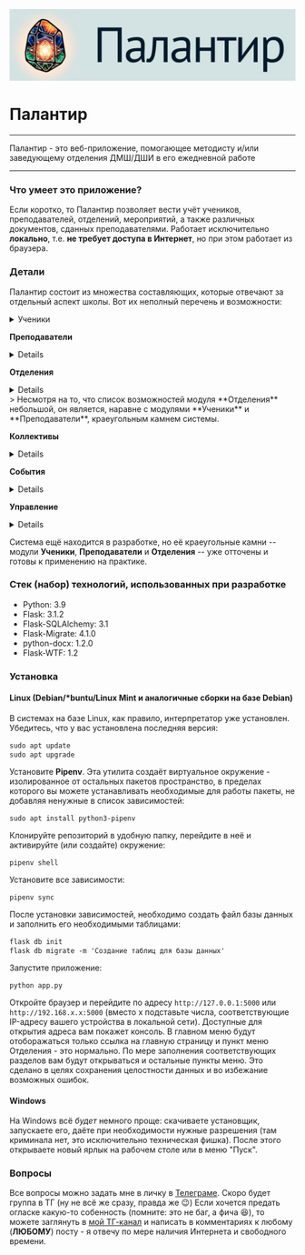 ![Заголовок с логотипом Палантира. Логотип сгенерирован ИИ, но мне нравится](palantir_head.png)
# Палантир
---
Палантир - это веб-приложение, помогающее методисту и/или заведующему отделения ДМШ/ДШИ в его ежедневной работе

---
### Что умеет это приложение?
Если коротко, то Палантир позволяет вести учёт учеников, преподавателей, отделений, мероприятий, а также различных документов, сданных преподавателями. Работает исключительно **локально**, т.е. **не требует доступа в Интернет**, но при этом работает из браузера.

### Детали
Палантир состоит из множества составляющих, которые отвечают за отдельный аспект школы. Вот их неполный перечень и возможности:

<details>
<summary>Ученики</summary>
- список учеников с указанием класса и срока обучения, года приёма, преподавателя, отделения, адреса проживания (удобно для настройщика или планирования расписания исходя из удалённости проживания);
- разделение списка на четыре группы: активные (которые учатся в данный момент), выпускники, находящиеся в академическом отпуске, отчисленные;
- исчерпывающая информация об ученике: класс, отделение, преподаватель, сведения о родителях/опекунах. Есть показатели углубленного уровня (если в школе есть такие программы);
- личное дело с возможностью генерировать титульную страницу в редактируемом формате Microsoft Word (DOCX);
- учёт участия в концертах и конкурсах как соло, так и в составе коллектива (в т.ч. дуэта);
- учёт сданных зачётов и экзаменов с указанием оценки за этот зачёт/экзамен;
- у отчисленных и выпускников можно указать дату и причину выбытия, а у выпускников дополнительно можно указать номер свидетельства об окончании школы;
- возможность массовой генерации титульных страниц для личного дела для приведения всех дел к единому стилю оформления;
- возможность скачать полный список учеников с группировкой по отделениям. Список содержит полные ФИО детей и класс в формате `класс/срок обучения`
</details>

**Преподаватели**
<details>

- список преподавателей с отображением сданных отчётов, методических докладов и открытых уроков, а также с указанием количества учеников, закреплённых за преподавателем;
- отдельная страница преподавателя с указанием отделения, к которому тот принадлежит, и списком его учеников (аналогично с общим списком учеников модуля **Ученики**);
- возможность ввести в систему отчёт преподавателя по предмету (по окончании каждой четверти и года) с последующим отражением этих данных на странице преподавателя. Количественные и качественные показатели вычисляются автоматически;
- таблица с учениками преподавателя: отображает как имена учеников (со ссылкой на их страницу), так и их класс, отделение, а также участие в концертах и конкурсах (соло/коллектив) с указанием общей суммы публичных выступлений;
</details>

**Отделения**
<details>

- список отделений с указанием количества учеников на нём, а также отражение факта сданных отчётов по успеваемости на отделении;
- страница отделения: список преподавателей отделения, а также учеников отделения. Структура списка учеников аналогична структуре на странице преподавателя модуля **Преподаватели**;
- возможность скачать список учеников отделения.
</details>
> Несмотря на то, что список возможностей модуля **Отделения** небольшой, он является, наравне с модулями **Ученики** и **Преподаватели**, краеугольным камнем системы.

**Коллективы**
<details>

- возможность создания коллективов - как школьные дуэты, так и ансамбли (не только фортепианные)
- список коллективов и учеников, входящих в них;
- возможность добавить коллектив в качестве участника конкурса или концерта.
</details>

**События**
<details>

- список событий (конкурсов и концертов), прошедших и запланированных в текущем учебном году;
- отражение следующих данных:
	- статус события (запланировано/прошло);
	- учебный год и четверть;
	- дата;
	- название мероприятия;
	- место проведения (по умолчанию это **ДМШ**);
	- ответственный преподаватель;
	- количество участников мероприятия;
	- список действий для каждого события: добавление участника (соло/коллектив), редактирование мероприятия, отметка о завершении, удаление мероприятия из базы;
- страница отдельного мероприятия дублирует данные из общего списка, дополнительно показывая список участников мероприятия. Добавление солистов и коллективов автоматически отражается на личной странице ученика. На этой странице можно добавить или удалить участника;
</details>

**Управление**
<details>

- **Протоколы**: добавление протокола проведения зачёта/экзамена по предмету на отделении с возможностью его выгрузки в формате Microsoft Word для дальнейшего редактирования. Все показатели рассчитываются автоматически;
- **Методические заседания**: фиксация в базе заседаний методического объединения для дальнейшей выгрузки и формирования отчёта заведующего методического объединения;
- **Виды аттестации**: создание, редактирование и удаление различных видов промежуточной и итоговой аттестации, применяемой в школе, с указанием количества протоколов с этим видом аттестации.
</details>

Система ещё находится в разработке, но её краеугольные камни -- модули **Ученики**, **Преподаватели** и **Отделения** -- уже отточены и готовы к применению на практике.

### Стек (набор) технологий, использованных при разработке

- Python: 3.9
- Flask: 3.1.2
- Flask-SQLAlchemy: 3.1
- Flask-Migrate: 4.1.0
- python-docx: 1.2.0
- Flask-WTF: 1.2

### Установка
#### Linux (Debian/\*buntu/Linux Mint и аналогичные сборки на базе Debian)
В системах на базе Linux, как правило, интерпретатор уже установлен. Убедитесь, что у вас установлена последняя версия:
```shell
sudo apt update
sudo apt upgrade
```
Установите **Pipenv**. Эта утилита создаёт виртуальное окружение - изолированное от остальных пакетов пространство, в пределах которого вы можете устанавливать необходимые для работы пакеты, не добавляя ненужные в список зависимостей:
```shell
sudo apt install python3-pipenv
```
Клонируйте репозиторий в удобную папку, перейдите в неё и активируйте (или создайте) окружение:
```shell
pipenv shell
```
Установите все зависимости:
```shell
pipenv sync
```
После установки зависимостей, необходимо создать файл базы данных и заполнить его необходимыми таблицами:
```shell
flask db init
flask db migrate -m 'Создание таблиц для базы данных'
```
Запустите приложение:
```shell
python app.py
```
Откройте браузер и перейдите по адресу `http://127.0.0.1:5000` или `http://192.168.x.x:5000` (вместо x подставьте числа, соответствующие IP-адресу вашего устройства в локальной сети). Доступные для открытия адреса вам покажет консоль.
В главном меню будут отоборажаться только ссылка на главную страницу и пункт меню Отделения - это нормально. По мере заполнения соответствующих разделов вам будут открываться и остальные пункты меню. Это сделано в целях сохранения целостности данных и во избежание возможных ошибок.
#### Windows
На Windows всё _будет_ немного проще: скачиваете установщик, запускаете его, даёте при необходимости нужные разрешения (там криминала нет, это исключительно техническая фишка). После этого открываете новый ярлык на рабочем столе или в меню "Пуск".

### Вопросы
Все вопросы можно задать мне в личку в [Телеграме](https://t.me/brukvo). Скоро будет группа в ТГ (ну не всё же сразу, правда же 😉)
Если хочется предать огласке какую-то собенность (помните: это не баг, а фича 😆), то можете заглянуть в [мой ТГ-канал](https://t.me/muzped) и написать в комментариях к любому (**ЛЮБОМУ**) посту - я отвечу по мере наличия Интернета и свободного времени.